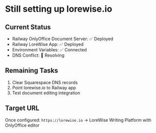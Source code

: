 # Still setting up lorewise.io

## Current Status
- Railway OnlyOffice Document Server: ✅ Deployed
- Railway LoreWise App: ✅ Deployed  
- Environment Variables: ✅ Connected
- DNS Conflict: 🔧 Resolving

## Remaining Tasks
1. Clear Squarespace DNS records
2. Point lorewise.io to Railway app
3. Test document editing integration

## Target URL
Once configured: `https://lorewise.io` → LoreWise Writing Platform with OnlyOffice editor